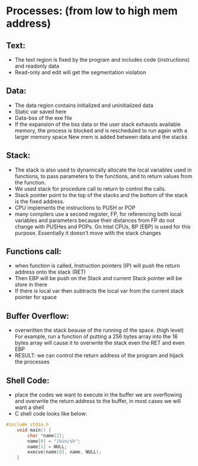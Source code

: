 # Processes: (from low to high mem address)

## Text:
- The text region is fixed by the program and includes code (instructions) and read­only data
- Read-only and edit will get the segmentation violation


## Data:
- The data region contains initialized and uninitialized data
- Static var saved here
- Data-bss of the exe file
- If the expansion of the bss data or the user stack exhausts available memory, the process is blocked and is rescheduled to run again with a larger memory space
New mem is added between data and the stacks 

## Stack:
- The stack is also used to dynamically allocate the local variables used in functions, to pass parameters to the functions, and to return values from the function. 
- We used stack for procedure call to return to control the calls.
- Stack pointer point to the top  of the stacks and the bottom of the stack is the fixed address.
- CPU implements the instructions to PUSH or POP
- many compilers use a second
register, FP, for referencing both local variables and parameters because their distances from FP do not change
with PUSHes and POPs. On Intel CPUs, BP (EBP) is used for this purpose. Essentially it doesn't move with the stack changes

## Functions call:
- when function is called, Instruction pointers (IP) will push the return address onto the stack (RET)
- Then EBP will be push on the Stack and current Stack pointer will be store in there
- If there is local var then subtracts the local var from the current stack pointer for space

## Buffer Overflow:
- overwritten the stack beause of the running of the space. (high level) For example, run a function of putting a 256 bytes array into the 16 bytes array will cause it to overwrite the stack even the RET and even EBP
- RESULT: we can control the return address of the program and hijack the processes

## Shell Code:
- place the codes we want to execute in the buffer we are overflowing and overwrite the return address to the buffer, in most cases we will want a shell
- C shell code looks like below:

```c
#include stdio.h
    void main() {
        char *name[2];
        name[0] = "/bin/sh";
        name[1] = NULL;
        execve(name[0], name, NULL);
    }
```
